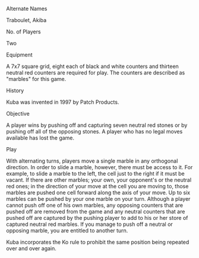 Alternate Names

Traboulet, Akiba

No. of Players

Two

Equipment

A 7x7 square grid, eight each of black and white counters and thirteen neutral red counters are required for play.  The counters are described as "marbles" for this game.

History

Kuba was invented in 1997 by Patch Products.

Objective

A player wins by pushing off and capturing seven neutral red stones or by pushing off all of the opposing stones.  A player who has no legal moves available has lost the game.

Play

With alternating turns, players move a single marble in any orthogonal direction.  In order to slide a marble, however, there must be access to it.  For example, to slide a marble to the left, the cell just to the right if it must be vacant.  If there are other marbles; your own, your opponent's or the neutral red ones; in the direction of your move at the cell you are moving to, those marbles are pushed one cell forward along the axis of your move.  Up to six marbles can be pushed by your one marble on your turn.  Although a player cannot push off one of his own marbles, any opposing counters that are pushed off are removed from the game and any neutral counters that are pushed off are captured by the pushing player to add to his or her store of captured neutral red marbles.  If you manage to push off a neutral or opposing marble, you are entitled to another turn.  

Kuba incorporates the Ko rule to prohibit the same position being repeated over and over again.
